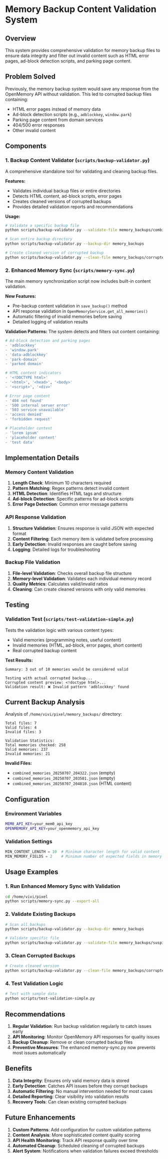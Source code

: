 # Memory Backup Content Validation System

## Overview

This system provides comprehensive validation for memory backup files to ensure data integrity and filter out invalid content such as HTML error pages, ad-block detection scripts, and parking page content.

## Problem Solved

Previously, the memory backup system would save any response from the OpenMemory API without validation. This led to corrupted backup files containing:
- HTML error pages instead of memory data
- Ad-block detection scripts (e.g., `adblockkey`, `window.park`)
- Parking page content from domain services
- 404/500 error responses
- Other invalid content

## Components

### 1. Backup Content Validator (`scripts/backup-validator.py`)

A comprehensive standalone tool for validating and cleaning backup files.

**Features:**
- Validates individual backup files or entire directories
- Detects HTML content, ad-block scripts, error pages
- Creates cleaned versions of corrupted backups
- Provides detailed validation reports and recommendations

**Usage:**
```bash
# Validate a specific backup file
python scripts/backup-validator.py --validate-file memory_backups/combined_memories_20250707_204810.json

# Scan entire backup directory
python scripts/backup-validator.py --backup-dir memory_backups

# Create cleaned version of corrupted backup
python scripts/backup-validator.py --clean-file memory_backups/corrupted_file.json --output-dir memory_backups/cleaned
```

### 2. Enhanced Memory Sync (`scripts/memory-sync.py`)

The main memory synchronization script now includes built-in content validation.

**New Features:**
- Pre-backup content validation in `save_backup()` method
- API response validation in `OpenMemoryService.get_all_memories()`
- Automatic filtering of invalid memories before saving
- Detailed logging of validation results

**Validation Patterns:**
The system detects and filters out content containing:

```python
# Ad-block detection and parking pages
- 'adblockkey'
- 'window.park'
- 'data-adblockkey'
- 'park-domain'
- 'parked domain'

# HTML content indicators
- '<!DOCTYPE html>'
- '<html>', '<head>', '<body>'
- '<script>', '<div>'

# Error page content
- '404 not found'
- '500 internal server error'
- '503 service unavailable'
- 'access denied'
- 'forbidden request'

# Placeholder content
- 'lorem ipsum'
- 'placeholder content'
- 'test data'
```

## Implementation Details

### Memory Content Validation

1. **Length Check**: Minimum 10 characters required
2. **Pattern Matching**: Regex patterns detect invalid content
3. **HTML Detection**: Identifies HTML tags and structure
4. **Ad-block Detection**: Specific patterns for ad-block scripts
5. **Error Page Detection**: Common error message patterns

### API Response Validation

1. **Structure Validation**: Ensures response is valid JSON with expected format
2. **Content Filtering**: Each memory item is validated before processing
3. **Early Detection**: Invalid responses are caught before saving
4. **Logging**: Detailed logs for troubleshooting

### Backup File Validation

1. **File-level Validation**: Checks overall backup file structure
2. **Memory-level Validation**: Validates each individual memory record
3. **Quality Metrics**: Calculates valid/invalid ratios
4. **Cleaning**: Can create cleaned versions with only valid memories

## Testing

### Validation Test (`scripts/test-validation-simple.py`)

Tests the validation logic with various content types:
- Valid memories (programming notes, useful content)
- Invalid memories (HTML, ad-block, error pages, short content)
- Real corrupted backup content

**Test Results:**
```text
Summary: 3 out of 10 memories would be considered valid

Testing with actual corrupted backup...
Corrupted content preview: <!doctype html>...
Validation result: ❌ Invalid pattern 'adblockkey' found
```

## Current Backup Analysis

Analysis of `/home/vivi/pixel/memory_backups/` directory:

```text
Total files: 7
Valid files: 4
Invalid files: 3

Validation Statistics:
Total memories checked: 258
Valid memories: 237
Invalid memories: 21
```

**Invalid Files:**
- `combined_memories_20250707_204322.json` (empty)
- `combined_memories_20250707_203501.json` (empty)
- `combined_memories_20250707_204810.json` (HTML content)

## Configuration

### Environment Variables
```bash
MEM0_API_KEY=your_mem0_api_key
OPENMEMORY_API_KEY=your_openmemory_api_key
```

### Validation Settings
```python
MIN_CONTENT_LENGTH = 10  # Minimum character length for valid content
MIN_MEMORY_FIELDS = 2    # Minimum number of expected fields in memory record
```

## Usage Examples

### 1. Run Enhanced Memory Sync with Validation
```bash
cd /home/vivi/pixel
python scripts/memory-sync.py --export-all
```

### 2. Validate Existing Backups
```bash
# Scan all backups
python scripts/backup-validator.py --backup-dir memory_backups

# Validate specific file
python scripts/backup-validator.py --validate-file memory_backups/suspicious_file.json
```

### 3. Clean Corrupted Backups
```bash
# Create cleaned version
python scripts/backup-validator.py --clean-file memory_backups/corrupted_file.json --output-dir memory_backups/cleaned
```

### 4. Test Validation Logic
```bash
# Test with sample data
python scripts/test-validation-simple.py
```

## Recommendations

1. **Regular Validation**: Run backup validation regularly to catch issues early
2. **API Monitoring**: Monitor OpenMemory API responses for quality issues
3. **Backup Cleanup**: Remove or clean corrupted backup files
4. **Preventive Measures**: The enhanced memory-sync.py now prevents most issues automatically

## Benefits

1. **Data Integrity**: Ensures only valid memory data is stored
2. **Early Detection**: Catches API issues before they corrupt backups
3. **Automatic Filtering**: No manual intervention needed for most cases
4. **Detailed Reporting**: Clear visibility into validation results
5. **Recovery Tools**: Can clean existing corrupted backups

## Future Enhancements

1. **Custom Patterns**: Add configuration for custom validation patterns
2. **Content Analysis**: More sophisticated content quality scoring
3. **API Health Monitoring**: Track API response quality over time
4. **Automated Cleanup**: Scheduled cleaning of corrupted backups
5. **Alert System**: Notifications when validation failures exceed thresholds
